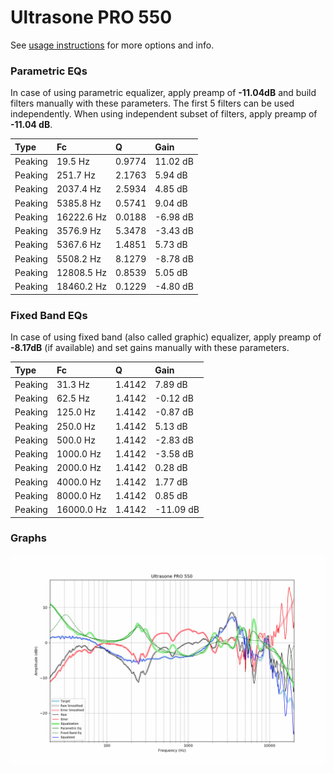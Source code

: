 # Ultrasone PRO 550
See [usage instructions](https://github.com/jaakkopasanen/AutoEq#usage) for more options and info.

### Parametric EQs
In case of using parametric equalizer, apply preamp of **-11.04dB** and build filters manually
with these parameters. The first 5 filters can be used independently.
When using independent subset of filters, apply preamp of **-11.04 dB**.

| Type    | Fc         |      Q | Gain     |
|:--------|:-----------|:-------|:---------|
| Peaking | 19.5 Hz    | 0.9774 | 11.02 dB |
| Peaking | 251.7 Hz   | 2.1763 | 5.94 dB  |
| Peaking | 2037.4 Hz  | 2.5934 | 4.85 dB  |
| Peaking | 5385.8 Hz  | 0.5741 | 9.04 dB  |
| Peaking | 16222.6 Hz | 0.0188 | -6.98 dB |
| Peaking | 3576.9 Hz  | 5.3478 | -3.43 dB |
| Peaking | 5367.6 Hz  | 1.4851 | 5.73 dB  |
| Peaking | 5508.2 Hz  | 8.1279 | -8.78 dB |
| Peaking | 12808.5 Hz | 0.8539 | 5.05 dB  |
| Peaking | 18460.2 Hz | 0.1229 | -4.80 dB |

### Fixed Band EQs
In case of using fixed band (also called graphic) equalizer, apply preamp of **-8.17dB**
(if available) and set gains manually with these parameters.

| Type    | Fc         |      Q | Gain      |
|:--------|:-----------|:-------|:----------|
| Peaking | 31.3 Hz    | 1.4142 | 7.89 dB   |
| Peaking | 62.5 Hz    | 1.4142 | -0.12 dB  |
| Peaking | 125.0 Hz   | 1.4142 | -0.87 dB  |
| Peaking | 250.0 Hz   | 1.4142 | 5.13 dB   |
| Peaking | 500.0 Hz   | 1.4142 | -2.83 dB  |
| Peaking | 1000.0 Hz  | 1.4142 | -3.58 dB  |
| Peaking | 2000.0 Hz  | 1.4142 | 0.28 dB   |
| Peaking | 4000.0 Hz  | 1.4142 | 1.77 dB   |
| Peaking | 8000.0 Hz  | 1.4142 | 0.85 dB   |
| Peaking | 16000.0 Hz | 1.4142 | -11.09 dB |

### Graphs
![](./Ultrasone%20PRO%20550.png)